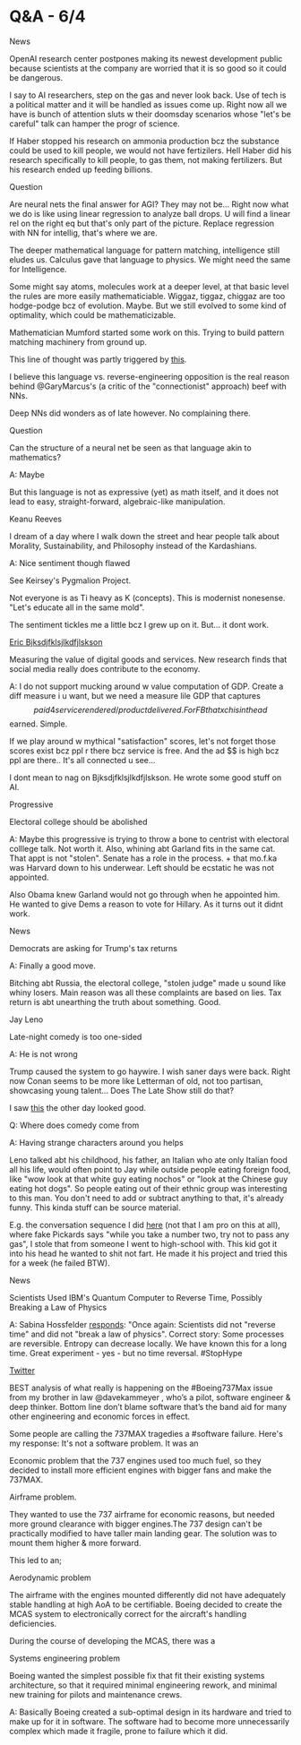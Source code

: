 # Q&A - 6/4

News

OpenAI research center postpones making its newest development
public because scientists at the company are worried that it is so
good so it could be dangerous.

I say to AI researchers, step on the gas and never look back. Use
of tech is a political matter and it will be handled as issues come
up. Right now all we have is bunch of attention sluts w their doomsday
scenarios whose "let's be careful" talk can hamper the progr of
science.

If Haber stopped his research on ammonia production bcz the
substance could be used to kill people, we would not have
fertizilers. Hell Haber did his research specifically to kill people,
to gas them, not making fertilizers. But his research ended up feeding
billions.

Question

Are neural nets the final answer for AGI? They may not be... Right now
what we do is like using linear regression to analyze ball drops. U
will find a linear rel on the right eq but that's only part of the
picture. Replace regression with NN for intellig, that's where we are.

The deeper mathematical language for pattern matching, intelligence
still eludes us. Calculus gave that language to physics. We might need
the same for Intelligence.

Some might say atoms, molecules work at a deeper level, at that basic
level the rules are more easily mathematiciable. Wiggaz, tiggaz,
chiggaz are too hodge-podge bcz of evolution. Maybe. But we still
evolved to some kind of optimality, which could be mathematicizable.

Mathematician Mumford started some work on this. Trying to build
pattern matching machinery from ground up.

This line of thought was partly triggered by
[this](https://www.sciencefriday.com/articles/the-language-of-calculus/).

I believe this language vs. reverse-engineering opposition is the real
reason behind @GaryMarcus's (a critic of the "connectionist" approach)
beef with NNs.

Deep NNs did wonders as of late however. No complaining there.

Question

Can the structure of a neural net be seen as that language akin to mathematics?

A: Maybe

But this language is not as expressive (yet) as math itself, and it
does not lead to easy, straight-forward, algebraic-like manipulation.

Keanu Reeves

I dream of a day where I walk down the street and hear people talk
about Morality, Sustainability, and Philosophy instead of the
Kardashians.

A: Nice sentiment though flawed

See Keirsey's Pygmalion Project.

Not everyone is as Ti heavy as K (concepts). This is modernist
nonesense. "Let's educate all in the same mold".

The sentiment tickles me a little bcz I grew up on it. But... it dont
work.

[Eric Bjksdjfklsjlkdfjlskson](https://mobile.twitter.com/erikbryn/status/1110685908431335424)

Measuring the value of digital goods and services. New research finds
that social media really does contribute to the economy.

A: I do not support mucking around w value computation of GDP.  Create
a diff measure i u want, but we need a measure lile GDP that captures
$$ paid 4 service rendered / product delivered. For FB that xch is in
the ad $$ earned. Simple.

If we play around w mythical "satisfaction" scores, let's not
forget those scores exist bcz ppl r there bcz service is free. And the
ad $$ is high bcz ppl are there.. It's all connected u see...

I dont mean to nag on Bjksdjfklsjlkdfjlskson. He wrote some good
stuff on AI.

Progressive

Electoral college should be abolished

A: Maybe this progressive is trying to throw a bone to centrist with
electoral colllege talk. Not worth it. Also, whining abt Garland fits
in the same cat. That appt is not "stolen". Senate has a role in the
process. + that mo.f.ka was Harvard down to his underwear. Left should
be ecstatic he was not appointed.

Also Obama knew Garland would not go through when he appointed
him. He wanted to give Dems a reason to vote for Hillary. As it turns
out it didnt work.

News

Democrats are asking for Trump's tax returns

A: Finally a good move.

Bitching abt Russia, the electoral college,
"stolen judge" made u sound like whiny losers. Main reason was all
these complaints are based on lies. Tax return is abt unearthing the
truth about something. Good.

Jay Leno

Late-night comedy is too one-sided

A: He is not wrong

Trump caused the system to go haywire. I wish saner days were back.
Right now Conan seems to be more like Letterman of old, not too
partisan, showcasing young talent... Does The Late Show still do that?

I saw
[this](200~https://m.youtube.com/watch?v=pIuOhoPB6U8)
the other day looked good.

Q: Where does comedy come from

A: Having strange characters around you helps

Leno talked abt his childhood, his father, an Italian who ate only
Italian food all his life, would often point to Jay while outside
people eating foreign food, like "wow look at that white guy eating
nochos" or "look at the Chinese guy eating hot dogs". So people eating
out of their ethnic group was interesting to this man. You don't need
to add or subtract anything to that, it's already funny. This kinda
stuff can be source material.

E.g. the conversation sequence I did
[here](../../2013/04/the-new-star-wars.md) (not that I am pro on this
at all), where fake Pickards says "while you take a number two, try
not to pass any gas", I stole that from someone I went to high-school
with. This kid got it into his head he wanted to shit not fart. He
made it his project and tried this for a week (he failed BTW). 

News

Scientists Used IBM's Quantum Computer to Reverse Time, Possibly
Breaking a Law of Physics 

A: Sabina Hossfelder [responds](https://mobile.twitter.com/skdh/status/1107906567033245696):
"Once again: Scientists did not "reverse time" and did not "break a
law of physics". Correct story: Some processes are reversible. Entropy
can decrease locally. We have known this for a long time. Great
experiment - yes - but no time reversal. #StopHype

[Twitter](https://mobile.twitter.com/trevorsumner/status/1106934362531155974)

BEST analysis of what really is happening on the #Boeing737Max issue
from my brother in law @davekammeyer , who’s a pilot, software
engineer & deep thinker. Bottom line don’t blame software that’s the
band aid for many other engineering and economic forces in effect.

Some people are calling the 737MAX tragedies a #software
failure. Here's my response: It's not a software problem. It was an

Economic problem that the 737 engines used too much fuel, so they
decided to install more efficient engines with bigger fans and make
the 737MAX.

Airframe problem.

They wanted to use the 737 airframe for economic
reasons, but needed more ground clearance with bigger engines.The 737
design can't be practically modified to have taller main landing
gear. The solution was to mount them higher & more forward.

This led to an;

Aerodynamic problem

The airframe with the engines mounted differently did not have
adequately stable handling at high AoA to be certifiable. Boeing
decided to create the MCAS system to electronically correct for the
aircraft's handling deficiencies.

During the course of developing the MCAS, there was a

Systems engineering problem

Boeing wanted the simplest possible fix that fit their existing
systems architecture, so that it required minimal engineering rework,
and minimal new training for pilots and maintenance crews.

A: Basically Boeing created a sub-optimal design in its hardware and
tried to make up for it in software. The software had to become more
unnecessarily complex which made it fragile, prone to failure which it
did.
